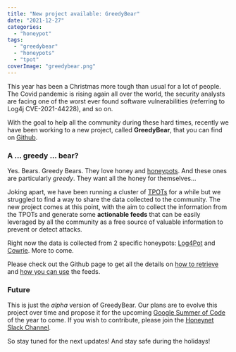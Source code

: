```yaml
---
title: "New project available: GreedyBear"
date: "2021-12-27"
categories: 
  - "honeypot"
tags: 
  - "greedybear"
  - "honeypots"
  - "tpot"
coverImage: "greedybear.png"
---
```


This year has been a Christmas more tough than usual for a lot of people. The Covid pandemic is rising again all over the world, the security analysts are facing one of the worst ever found software vulnerabilities (referring to Log4j CVE-2021-44228), and so on.

With the goal to help all the community during these hard times, recently we have been working to a new project, called **GreedyBear**, that you can find on [Github](https://github.com/honeynet/GreedyBear).

### A ... greedy ... bear?

Yes. Bears. Greedy Bears. They love honey and [honeypots](https://en.wikipedia.org/wiki/Honeypot_(computing)). And these ones are particularly _greedy_. They want all the honey for themselves...

Joking apart, we have been running a cluster of [TPOTs](https://github.com/telekom-security/tpotce) for a while but we struggled to find a way to share the data collected to the community. The new project comes at this point, with the aim to collect the information from the TPOTs and generate some **actionable feeds** that can be easily leveraged by all the community as a free source of valuable information to prevent or detect attacks.

Right now the data is collected from 2 specific honeypots: [Log4Pot](https://github.com/thomaspatzke/Log4Pot) and [Cowrie](https://github.com/cowrie/cowrie). More to come.

Please check out the Github page to get all the details on [how to retrieve](https://github.com/honeynet/GreedyBear/blob/main/README.md) and [how you can use](https://github.com/honeynet/GreedyBear/blob/main/FEEDS_LICENSE.md) the feeds.

### Future

This is just the _alpha_ version of GreedyBear. Our plans are to evolve this project over time and propose it for the upcoming [Google Summer of Code](https://summerofcode.withgoogle.com/archive/2021/organizations/5942967122001920) of the year to come. If you wish to contribute, please join the [Honeynet Slack Channel](https://gsoc-slack.honeynet.org/).

So stay tuned for the next updates! And stay safe during the holidays!
